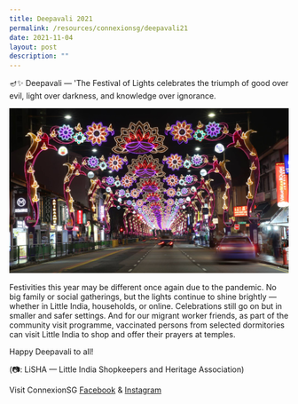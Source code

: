 ```yaml
---
title: Deepavali 2021
permalink: /resources/connexionsg/deepavali21
date: 2021-11-04
layout: post
description: ""
---
```

🪔✨ Deepavali — 'The Festival of Lights celebrates the triumph of good over evil, light over darkness, and knowledge over ignorance.

![Alt text for image on Isomer site](/images/deepavali21.jpg)

Festivities this year may be different once again due to the pandemic. No big family or social gatherings, but the lights continue to shine brightly — whether in Little India, households, or online. Celebrations still go on but in smaller and safer settings. And for our migrant worker friends, as part of the community visit programme, vaccinated persons from selected dormitories can visit Little India to shop and offer their prayers at temples.

Happy Deepavali to all!

(📷: LiSHA — Little India Shopkeepers and Heritage Association)

Visit ConnexionSG [Facebook](https://www.facebook.com/ConnexionSG) & [Instagram](https://www.instagram.com/connexionsg/)